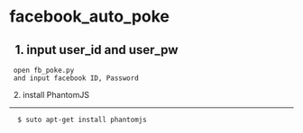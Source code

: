 
# facebook_auto_poke

   1. input user_id and user_pw
  ---
     open fb_poke.py
     and input facebook ID, Password
     
   2. install PhantomJS
  ---
      $ suto apt-get install phantomjs
